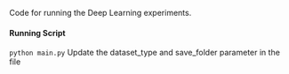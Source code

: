 Code for running the Deep Learning experiments.

#### Running Script
`python main.py`
Update the dataset_type and save_folder parameter in the file 
